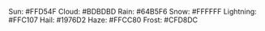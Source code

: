 Sun: #FFD54F
Cloud: #BDBDBD
Rain: #64B5F6
Snow: #FFFFFF
Lightning: #FFC107
Hail: #1976D2
Haze: #FFCC80
Frost: #CFD8DC
